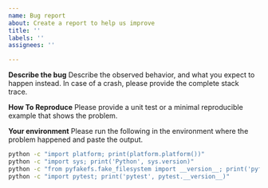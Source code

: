 ```yaml
---
name: Bug report
about: Create a report to help us improve
title: ''
labels: ''
assignees: ''

---
```


**Describe the bug**
Describe the observed behavior, and what you expect to happen instead.
In case of a crash, please provide the complete stack trace.

**How To Reproduce**
Please provide a unit test or a minimal reproducible example that shows 
the problem.

**Your environment**
Please run the following in the environment where the problem happened and 
paste the output.
```bash
python -c "import platform; print(platform.platform())"
python -c "import sys; print('Python', sys.version)"
python -c "from pyfakefs.fake_filesystem import __version__; print('pyfakefs', __version__)"
python -c "import pytest; print('pytest', pytest.__version__)"
```
